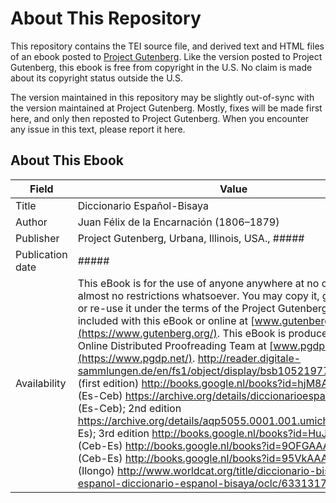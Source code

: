 # About This Repository

This repository contains the TEI source file, and derived text and HTML files of an ebook posted to [Project Gutenberg](https://www.gutenberg.org/). Like the version posted to Project Gutenberg, this ebook is free from copyright in the U.S. No claim is made about its copyright status outside the U.S.

The version maintained in this repository may be slightly out-of-sync with the version maintained at Project Gutenberg. Mostly, fixes will be made first here, and only then reposted to Project Gutenberg. When you encounter any issue in this text, please report it here.

## About This Ebook

| Field | Value |
| ----- | ----- |
| Title | Diccionario Español-Bisaya |
| Author | Juan Félix de la Encarnación (1806–1879) |
| Publisher | Project Gutenberg, Urbana, Illinois, USA., ##### |
| Publication date | ##### |
| Availability | This eBook is for the use of anyone anywhere at no cost and with almost no restrictions whatsoever. You may copy it, give it away or re-use it under the terms of the Project Gutenberg License included with this eBook or online at [www.gutenberg.org](https://www.gutenberg.org/). This eBook is produced by the Online Distributed Proofreading Team at [www.pgdp.net](https://www.pgdp.net/). http://reader.digitale-sammlungen.de/en/fs1/object/display/bsb10521977_00001.html (first edition) http://books.google.nl/books?id=hjM8AAAAMAAJ (Es-Ceb) https://archive.org/details/diccionarioespa00unkngoog (Es-Ceb); 2nd edition https://archive.org/details/aqp5055.0001.001.umich.edu (Ceb-Es); 3rd edition http://books.google.nl/books?id=HuJGAAAAcAAJ (Ceb-Es) http://books.google.nl/books?id=9OFGAAAAcAAJ (Ceb-Es) http://books.google.nl/books?id=95VkAAAAMAAJ (Ilongo) http://www.worldcat.org/title/diccionario-bisaya-espanol-diccionario-espanol-bisaya/oclc/63313179 |
